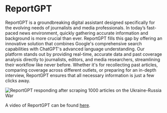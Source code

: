 # ReportGPT

ReportGPT is a groundbreaking digital assistant designed specifically for the evolving needs of journalists and media professionals. In today’s fast-paced news environment, quickly gathering accurate information and background is more crucial than ever. ReportGPT fills this gap by offering an innovative solution that combines Google's comprehensive search capabilities with ChatGPT's advanced language understanding.
Our platform stands out by providing real-time, accurate data and past coverage analysis directly to journalists, editors, and media researchers, streamlining their workflow like never before. Whether it's for recollecting past articles, comparing coverage across different outlets, or preparing for an in-depth interview, ReportGPT ensures that all necessary information is just a few clicks away.


![ReportGPT responding after scraping 1000 articles on the Ukraine-Russia War](https://drive.google.com/uc?export=view&id=1quvDk5cokFucUv4DZlejTrgkKei2YkQk)

A video of ReportGPT can be found [here](https://drive.google.com/file/d/1RY7O1mgjuaSAP2iU64F24hWNXfjSjCQv/view?usp=drive_link).
